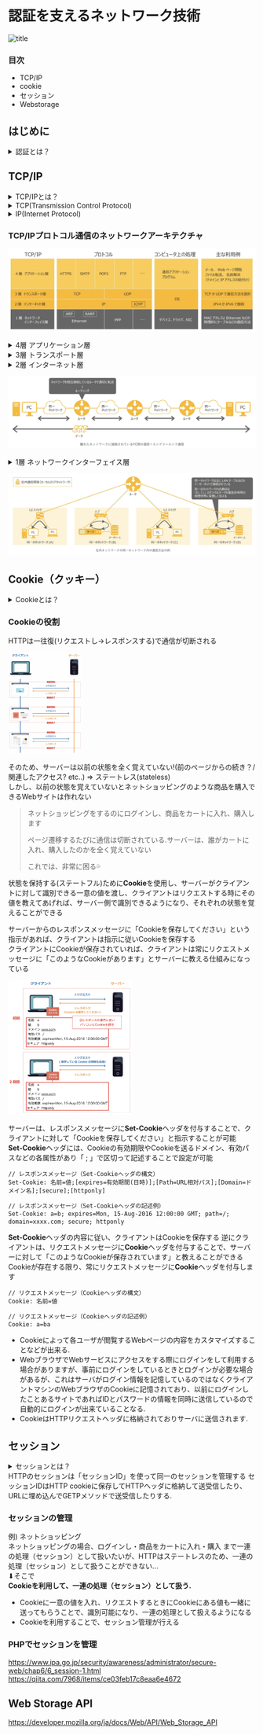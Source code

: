 # 認証を支えるネットワーク技術
![title](./pic_certification/giphybetworkgif.gif)  

### 目次  
 - TCP/IP  
 - cookie
 - セッション  
 - Webstorage  

## はじめに
<details><summary>認証とは？</summary>   
<p>通信の相手が誰（何）であるかを確認すること</p></details>  

## TCP/IP
<details><summary>TCP/IPとは？</summary>   
<p>コンピュータネットワークにおいて、世界標準的に利用されている通信規則。機器やOSが異なっても共通のプロトコルを用いて通信を成立させるもの</p></details>  
<details><summary>TCP(Transmission Control Protocol)</summary>
<p>送ったデータが相手に届いたか、その都度確認しながら通信するやり方</p>
<p>正確な信号を送信する通信の規格を定めたもの</p>
</details>  
<details><summary>IP(Internet Protocol)</summary>
<p>IPアドレスと呼ばれる数値を付与しその数字を用いて通信先の指定及び呼び出しを行いネットワーク通信を行うこと</p>
</details>  
  
### TCP/IPプロトコル通信のネットワークアーキテクチャ
![title](./pic_certification/pic1.jpg)  

<details><summary>4層 アプリケーション層</summary>   
<p>アプリケーションで扱うデータのフォーマットや手順を決める役割</p>
<p>アプリケーションは基本的には人間が扱うため、文字や画像など人間が認識できるようにデータを表現</p>
<p>主要プロトコル：「HTTP」「SMTP」「POP3」「IMAP4」「DHCP」「DNS」</p>
</details>  
<details><summary>3層 トランスポート層</summary>   
<p>データを適切なアプリケーションに振り分ける役割</p>
<p>最下層からトランスポート層まで正しく機能すると、送信元と宛先のアプリケーション間でデータの送受信ができるようになる</p>
<p>主要プロトコル：TCP , UDP</p>
</details>  
<details><summary>2層 インターネット層</summary>   
<p>複数のネットワーク間のデータ転送を行う役割</p>
<p>ネットワークはたくさんのネットワークが存在し、そこに色々な機器を接続していることで実現</p>
<p>主要プロトコル：「IP」「ICMP」「ARP」</p>
<p>「ルータ」：多数のネットワーク同士を接続してデータ転送を行う</p>  
<p>「ルーティング」：ルータによるネットワーク間のデータ転送</p> 
<p>「エンドツーエンド通信」：ネットワーク間のデータ転送</p>
</details> 

![title](./pic_certification/pic2.jpg)  

<details><summary>1層 ネットワークインターフェイス層</summary>   
<p>同一のネットワーク内でデータを転送する役割</p>
<p>例)ルータやレイヤ3スイッチで区切られる範囲 or レイヤ2スイッチで構成する範囲</p>
<p>主要プロトコル：有線の「Ethernet（イーサーネット）」, 無線LAN（Wi-Fi) , PPP</p>
</details>  
  
![title](./pic_certification/pic3.jpg)  

## Cookie（クッキー）  
<details><summary>Cookieとは？</summary>   
<p>正式名称：HTTP Cookie</p>
<p>WebサーバアプリケーションがWebブラウザに対し特定の情報を保持させておく仕組み</p>
</details>  

### Cookieの役割  
HTTPは一往復(リクエストし→レスポンスする)で通信が切断される  

<img src="./pic_certification/pic4.jpg" width="30%">  

そのため、サーバーは以前の状態を全く覚えていない!(前のページからの続き？/関連したアクセス? etc..) => ステートレス(stateless)  
しかし、以前の状態を覚えていないとネットショッピングのような商品を購入できるWebサイトは作れない  
>ネットショッピングをするのにログインし、商品をカートに入れ、購入します</p>
ページ遷移するたびに通信は切断されている.サーバーは、誰がカートに入れ、購入したのかを全く覚えていない</p>
これでは、非常に困る💦  

状態を保持する(ステートフル)ために**Cookie**を使用し、サーバーがクライアントに対して識別できる一意の値を渡し、クライアントはリクエストする時にその値を教えてあげれば、サーバー側で識別できるようになり、それぞれの状態を覚えることができる  

サーバーからのレスポンスメッセージに「Cookieを保存してください」という指示があれば、クライアントは指示に従いCookieを保存する  
クライアントにCookieが保存されていれば、クライアントは常にリクエストメッセージに「このようなCookieがあります」とサーバーに教える仕組みになっている  

<img src="./pic_certification/pic5.jpg" width="50%">  
  
サーバーは、レスポンスメッセージに**Set-Cookie**ヘッダを付与することで、クライアントに対して「Cookieを保存してください」と指示することが可能  
**Set-Cookie**ヘッダには、Cookieの有効期限やCookieを送るドメイン、有効パスなどの各属性があり「 ; 」で区切って記述することで設定が可能  
```
// レスポンスメッセージ（Set-Cookieヘッダの構文）
Set-Cookie: 名前=値;[expires=有効期間(日時)];[Path=URL相対パス];[Domain=ドメイン名];[secure];[httponly]
```  
```
// レスポンスメッセージ（Set-Cookieヘッダの記述例）
Set-Cookie: a=b; expires=Mon, 15-Aug-2016 12:00:00 GMT; path=/; domain=xxxx.com; secure; httponly
```  
**Set-Cookie**ヘッダの内容に従い、クライアントはCookieを保存する
逆にクライアントは、リクエストメッセージに**Cookie**ヘッダを付与することで、サーバーに対して「このようなCookieが保存されています」と教えることができる
Cookieが存在する限り、常にリクエストメッセージに**Cookie**ヘッダを付与します  
```
// リクエストメッセージ（Cookieヘッダの構文）
Cookie: 名前=値
```  
```
// リクエストメッセージ（Cookieヘッダの記述例）
Cookie: a=ba
```

 - Cookieによって各ユーザが閲覧するWebページの内容をカスタマイズすることなどが出来る.  
 - WebブラウザでWebサービスにアクセスをする際にログインをして利用する場合がありますが、事前にログインをしているときとログインが必要な場合があるが、これはサーバがログイン情報を記憶しているのではなくクライアントマシンのWebブラウザのCookieに記憶されており、以前にログインしたことあるサイトであればIDとパスワードの情報を同時に送信しているので自動的にログインが出来ていることなる.  
 - CookieはHTTPリクエストヘッダに格納されておりサーバに送信されます.  
  
## セッション  
<details><summary>セッションとは？</summary>   
<p>コンピュータネットワーク用語で、一連の通信のこと</p>
<p>接続を確立してから切断するまでが一つのセッション</p></details> 
HTTPのセッションは「セッションID」を使って同一のセッションを管理する  
セッションIDはHTTP cookieに保存してHTTPヘッダに格納して送受信したり、URLに埋め込んでGETPメソッドで送受信したりする.  

### セッションの管理  
例) ネットショッピング  
ネットショッピングの場合、ログインし・商品をカートに入れ・購入 まで一連の処理（セッション）として扱いたいが、HTTPはステートレスのため、一連の処理（セッション）として扱うことができない...  
⬇︎そこで  
**Cookieを利用して、一連の処理（セッション）として扱う.**  
 - Cookieに一意の値を入れ、リクエストするときにCookieにある値も一緒に送ってもらうことで、識別可能になり、一連の処理として扱えるようになる  
 - Cookieを利用することで、セッション管理が行える 

### PHPでセッションを管理 

https://www.ipa.go.jp/security/awareness/administrator/secure-web/chap6/6_session-1.html  
https://qiita.com/7968/items/ce03feb17c8eaa6e4672
  
  

## Web Storage API
https://developer.mozilla.org/ja/docs/Web/API/Web_Storage_API

